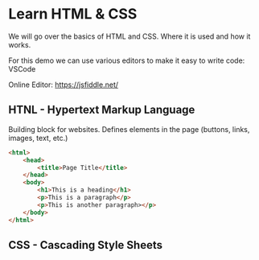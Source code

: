 # Learn HTML & CSS

We will go over the basics of HTML and CSS. Where it is used and how it works. 

For this demo we can use various editors to make it easy to write code: VSCode 

Online Editor: https://jsfiddle.net/

## HTNL - Hypertext Markup Language

Building block for websites. Defines elements in the page (buttons, links, images, text, etc.)

```HTML
<html>
    <head>
        <title>Page Title</title>
    </head>
    <body>
        <h1>This is a heading</h1>
        <p>This is a paragraph</p>
        <p>This is another paragraph></p>
    </body>
</html>
```    

## CSS - Cascading Style Sheets
  
